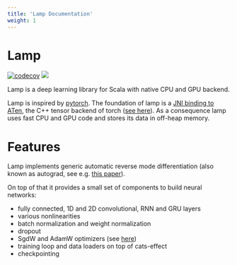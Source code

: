 ```yaml
---
title: 'Lamp Documentation'
weight: 1
---
```


# Lamp

[![codecov](https://codecov.io/gh/pityka/lamp/branch/master/graph/badge.svg)](https://codecov.io/gh/pityka/lamp)
[![](https://github.com/pityka/lamp/workflows/CI/badge.svg)](https://github.com/pityka/lamp/actions?query=workflow%3ACI)

Lamp is a deep learning library for Scala with native CPU and GPU backend. 

Lamp is inspired by [pytorch](https://pytorch.org/). 
The foundation of lamp is a [JNI binding to ATen](https://github.com/pityka/aten-scala), the C++ tensor backend of torch ([see here](https://pytorch.org/cppdocs/#aten])).
As a consequence lamp uses fast CPU and GPU code and stores its data in off-heap memory.

# Features

Lamp implements generic automatic reverse mode differentiation (also known as autograd, see e.g. [this paper](https://arxiv.org/pdf/1811.05031.pdf)). 

On top of that it provides a small set of components to build neural networks:

- fully connected, 1D and 2D convolutional, RNN and GRU layers
- various nonlinearities
- batch normalization and weight normalization
- dropout
- SgdW and AdamW optimizers (see [here](https://arxiv.org/abs/1711.05101))
- training loop and data loaders on top of cats-effect
- checkpointing
